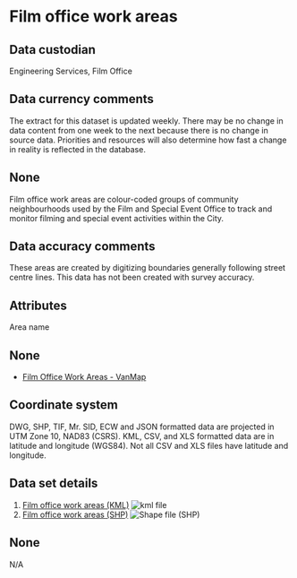 # Film office work areas
## Data custodian
Engineering Services, Film Office

## Data currency comments
The extract for this dataset is updated weekly. There may be no change in data
content from one week to the next because there is no change in source data.
Priorities and resources will also determine how fast a change in reality is
reflected in the database.

## None
Film office work areas are colour-coded groups of community neighbourhoods
used by the Film and Special Event Office to track and monitor filming and
special event activities within the City.

## Data accuracy comments
These areas are created by digitizing boundaries generally following street
centre lines. This data has not been created with survey accuracy.

## Attributes
Area name

## None
  * [Film Office Work Areas - VanMap](http://former.vancouver.ca/vanmap/f/filmOfficeWorkAreas.htm)

## Coordinate system
DWG, SHP, TIF, Mr. SID, ECW and JSON formatted data are projected in UTM Zone
10, NAD83 (CSRS). KML, CSV, and XLS formatted data are in latitude and
longitude (WGS84). Not all CSV and XLS files have latitude and longitude.

## Data set details
  1. [Film office work areas (KML)](../download/kml/film_office_work_areas.kmz) ![kml file](../images/Icon_kml.gif)
  2. [Film office work areas (SHP)](ftp://webftp.vancouver.ca/opendata/shape/film_office_work_areas_shp.zip) ![Shape file \(SHP\)](../images/icon_shape.jpg)

## None
N/A

